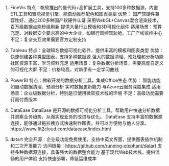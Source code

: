 1. FineVis
‌特点‌：帆软推出的低代码+高扩展工具，支持100多种数据源，内置ETL工具和智能视觉引擎，能自动推荐配色和图表类型
‌优势‌：
国产软硬件兼容性好，通过200多种国产软硬件认证
采用WebGL+Canvas混合渲染技术，百万级数据点能秒级刷新
提供大量行业模板和3D可视化组件
‌适用场景‌：预算充足、对数据安全要求高的中大企业，如银行风控驾驶舱、工厂产线监控中心
‌不足‌：复杂交互效果需要官方定制支持

2. Tableau
‌特点‌：全球知名数据可视化软件，提供丰富的模板和图表类型
‌优势‌：
快速创建各种类型图表，支持多种数据源
强大的数据清理、预处理和分析功能
社区资源丰富，学习资料充足
‌适用场景‌：复杂数据分析场景，需要高度自定义的可视化大屏
‌不足‌：价格较高，对新手有一定学习曲线‌

3. PowerBI
‌特点‌：微软开发的数据分析工具，集成Office生态
‌优势‌：
智能功能如自动数据清理、预测分析
实时数据更新能力
与Azure云服务深度集成
‌适用场景‌：企业级数据分析，特别是已使用微软技术栈的环境
‌不足‌：高级功能需要订阅付费版本‌

4. DataEase
DataEase 是开源的数据可视化分析工具，帮助用户快速分析数据并洞察业务趋势，从而实现业务的改进与优化。
DataEase 支持丰富的数据源连接，能够通过拖拉拽方式快速制作图表，并可以方便地与他人分享。
https://www.fit2cloud.com/dataease/index.html

5. datart‌
‌完全开源‌：企业级功能免费使用，支持中英文界面，提供图表插件机制和二次开发能力‌
访问链接：https://github.com/running-elephant/datart
支持多种数据源连接，具备强大的数据整合能力
基于现代Web技术栈，提供流畅的用户体验
支持快速部署，降低运维成本
